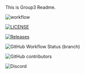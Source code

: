 This is Group3 Readme.

![workflow](https://github.com/Pie3215/DevOps-group3/actions/workflows/main.yml/badge.svg)

[![LICENSE](https://img.shields.io/github/license/Pie3215/DevOps-group3.svg?style=flat-square)](https://github.com/Pie3215/DevOps-group3/blob/master/LICENSE)

[![Releases](https://img.shields.io/github/release/Pie3215/DevOps-group3/all.svg?style=flat-square)](https://github.com/Pie3215/DevOps-group3/releases)

![GitHub Workflow Status (branch)](https://img.shields.io/github/workflow/status/Pie3215/DevOps-group3/main.yml/develop?style=flat-square)

![GitHub contributors](https://img.shields.io/github/contributors/Pie3215/DevOps-group3)

![Discord](https://img.shields.io/discord/1198848454215082054)
